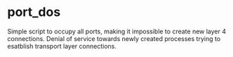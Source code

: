 # port_dos
Simple script to occupy all ports, making it impossible to create new layer 4 connections.
Denial of service towards newly created processes trying to esatblish transport layer connections.

